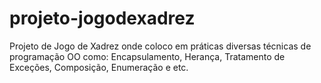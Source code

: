 # projeto-jogodexadrez
Projeto de Jogo de Xadrez onde coloco em práticas diversas técnicas de programação OO como: Encapsulamento, Herança, Tratamento de Exceções, Composição, Enumeração e etc.
